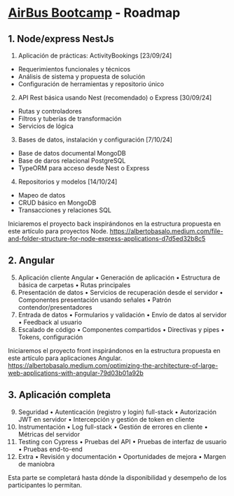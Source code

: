 # [AirBus Bootcamp](./README.md) - Roadmap

## 1. Node/express NestJs

1. Aplicación de prácticas: ActivityBookings [23/09/24]

- Requerimientos funcionales y técnicos
- Análisis de sistema y propuesta de solución
- Configuración de herramientas y repositorio único

2. API Rest básica usando Nest (recomendado) o Express [30/09/24]

- Rutas y controladores
- Filtros y tuberías de transformación
- Servicios de lógica

3. Bases de datos, instalación y configuración [7/10/24]

- Base de datos documental MongoDB
- Base de daros relacional PostgreSQL
- TypeORM para acceso desde Nest o Express

4. Repositorios y modelos [14/10/24]

- Mapeo de datos
- CRUD básico en MongoDB
- Transacciones y relaciones SQL

Iniciaremos el proyecto back inspirándonos en la estructura propuesta en este artículo para proyectos Node.
https://albertobasalo.medium.com/file-and-folder-structure-for-node-express-applications-d7d5ed32b8c5

## 2. Angular

5.  Aplicación cliente Angular
    • Generación de aplicación
    • Estructura de básica de carpetas
    • Rutas principales
6.  Presentación de datos
    • Servicios de recuperación desde el servidor
    • Componentes presentación usando señales
    • Patrón contendor/presentadores
7.  Entrada de datos
    • Formularios y validación
    • Envío de datos al servidor
    • Feedback al usuario
8.  Escalado de código
    • Componentes compartidos
    • Directivas y pipes
    • Tokens, configuración

Iniciaremos el proyecto front inspirándonos en la estructura propuesta en este artículo para aplicaciones Angular.
https://albertobasalo.medium.com/optimizing-the-architecture-of-large-web-applications-with-angular-79d03b01a92b

## 3. Aplicación completa

9.  Seguridad
    • Autenticación (registro y login) full-stack
    • Autorización JWT en servidor
    • Intercepción y gestión de token en cliente
10. Instrumentación
    • Log full-stack
    • Gestión de errores en cliente
    • Métricas del servidor
11. Testing con Cypress
    • Pruebas del API
    • Pruebas de interfaz de usuario
    • Pruebas end-to-end
12. Extra
    • Revisión y documentación
    • Oportunidades de mejora
    • Margen de maniobra

Esta parte se completará hasta dónde la disponibilidad y desempeño de los participantes lo permitan.
